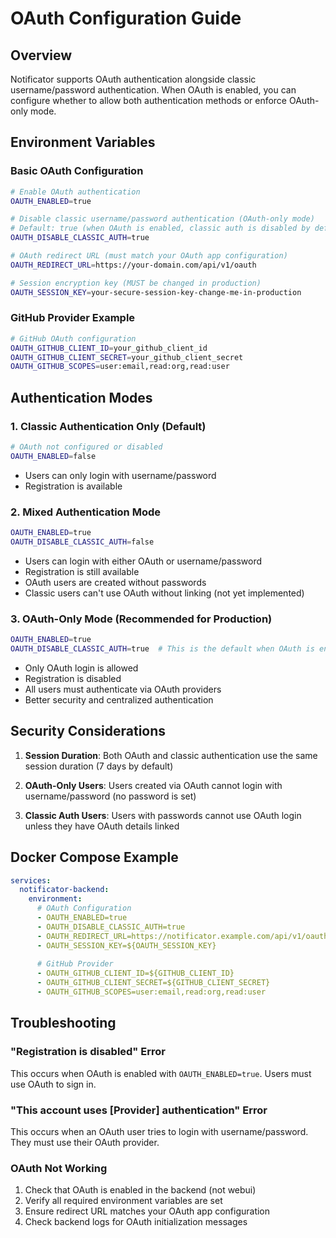 # OAuth Configuration Guide

## Overview

Notificator supports OAuth authentication alongside classic username/password authentication. When OAuth is enabled, you can configure whether to allow both authentication methods or enforce OAuth-only mode.

## Environment Variables

### Basic OAuth Configuration

```bash
# Enable OAuth authentication
OAUTH_ENABLED=true

# Disable classic username/password authentication (OAuth-only mode)
# Default: true (when OAuth is enabled, classic auth is disabled by default)
OAUTH_DISABLE_CLASSIC_AUTH=true

# OAuth redirect URL (must match your OAuth app configuration)
OAUTH_REDIRECT_URL=https://your-domain.com/api/v1/oauth

# Session encryption key (MUST be changed in production)
OAUTH_SESSION_KEY=your-secure-session-key-change-me-in-production
```

### GitHub Provider Example

```bash
# GitHub OAuth configuration
OAUTH_GITHUB_CLIENT_ID=your_github_client_id
OAUTH_GITHUB_CLIENT_SECRET=your_github_client_secret
OAUTH_GITHUB_SCOPES=user:email,read:org,read:user
```

## Authentication Modes

### 1. Classic Authentication Only (Default)
```bash
# OAuth not configured or disabled
OAUTH_ENABLED=false
```
- Users can only login with username/password
- Registration is available

### 2. Mixed Authentication Mode
```bash
OAUTH_ENABLED=true
OAUTH_DISABLE_CLASSIC_AUTH=false
```
- Users can login with either OAuth or username/password
- Registration is still available
- OAuth users are created without passwords
- Classic users can't use OAuth without linking (not yet implemented)

### 3. OAuth-Only Mode (Recommended for Production)
```bash
OAUTH_ENABLED=true
OAUTH_DISABLE_CLASSIC_AUTH=true  # This is the default when OAuth is enabled
```
- Only OAuth login is allowed
- Registration is disabled
- All users must authenticate via OAuth providers
- Better security and centralized authentication

## Security Considerations

1. **Session Duration**: Both OAuth and classic authentication use the same session duration (7 days by default)

2. **OAuth-Only Users**: Users created via OAuth cannot login with username/password (no password is set)

3. **Classic Auth Users**: Users with passwords cannot use OAuth login unless they have OAuth details linked

## Docker Compose Example

```yaml
services:
  notificator-backend:
    environment:
      # OAuth Configuration
      - OAUTH_ENABLED=true
      - OAUTH_DISABLE_CLASSIC_AUTH=true
      - OAUTH_REDIRECT_URL=https://notificator.example.com/api/v1/oauth
      - OAUTH_SESSION_KEY=${OAUTH_SESSION_KEY}
      
      # GitHub Provider
      - OAUTH_GITHUB_CLIENT_ID=${GITHUB_CLIENT_ID}
      - OAUTH_GITHUB_CLIENT_SECRET=${GITHUB_CLIENT_SECRET}
      - OAUTH_GITHUB_SCOPES=user:email,read:org,read:user
```

## Troubleshooting

### "Registration is disabled" Error
This occurs when OAuth is enabled with `OAUTH_ENABLED=true`. Users must use OAuth to sign in.

### "This account uses [Provider] authentication" Error
This occurs when an OAuth user tries to login with username/password. They must use their OAuth provider.

### OAuth Not Working
1. Check that OAuth is enabled in the backend (not webui)
2. Verify all required environment variables are set
3. Ensure redirect URL matches your OAuth app configuration
4. Check backend logs for OAuth initialization messages